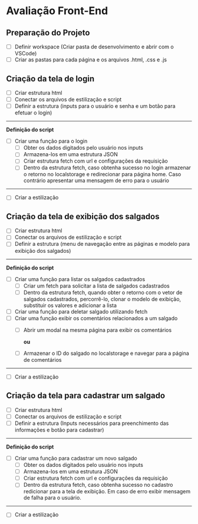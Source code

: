 # Avaliação Front-End

## Preparação do Projeto

- [ ]  Definir workspace (Criar pasta de desenvolvimento e abrir com o VSCode)
- [ ]  Criar as pastas para cada página e os arquivos .html, .css e .js

## **Criação da tela de login**

- [ ]  Criar estrutura html
- [ ]  Conectar os arquivos de estilização e script
- [ ]  Definir a estrutura (inputs para o usuário e senha e um botão para efetuar o login)

---

**Definição do script**

- [ ]  Criar uma função para o login
    - [ ]  Obter os dados digitados pelo usuário nos inputs
    - [ ]  Armazena-los em uma estrutura JSON
    - [ ]  Criar estrutura fetch com url e configurações da requisição
    - [ ]  Dentro da estrutura fetch, caso obtenha sucesso no login armazenar o retorno no localstorage e redirecionar para página home. Caso contrário apresentar uma mensagem de erro para o usuário

---

- [ ]  Criar a estilização

## **Criação da tela de exibição dos salgados**

- [ ]  Criar estrutura html
- [ ]  Conectar os arquivos de estilização e script
- [ ]  Definir a estrutura (menu de navegação entre as páginas e modelo para exibição dos salgados)

---

**Definição do script**

- [ ]  Criar uma função para listar os salgados cadastrados
    - [ ]  Criar um fetch para solicitar a lista de salgados cadastrados
    - [ ]  Dentro da estrutura fetch, quando obter o retorno com o vetor de salgados cadastrados, percorrê-lo, clonar o modelo de exibição, substituir os valores e adicionar a lista
- [ ]  Criar uma função para deletar salgado utilizando fetch
- [ ]  Criar uma função exibir os comentários relacionados a um salgado
    - [ ]  Abrir um modal na mesma página para exibir os comentários
        
        **ou**
        
    - [ ]  Armazenar o ID do salgado no localstorage e navegar para a página de comentários

---

- [ ]  Criar a estilização

## **Criação da tela para cadastrar um salgado**

- [ ]  Criar estrutura html
- [ ]  Conectar os arquivos de estilização e script
- [ ]  Definir a estrutura (Inputs necessários para preenchimento das informações e botão para cadastrar)

---

**Definição do script**

- [ ]  Criar uma função para cadastrar um novo salgado
    - [ ]  Obter os dados digitados pelo usuário nos inputs
    - [ ]  Armazena-los em uma estrutura JSON
    - [ ]  Criar estrutura fetch com url e configurações da requisição
    - [ ]  Dentro da estrutura fetch, caso obtenha sucesso no cadastro redicionar para a tela de exibição. Em caso de erro exibir mensagem de falha para o usuário.

---

- [ ]  Criar a estilização